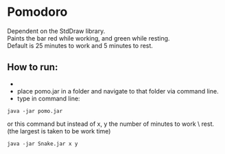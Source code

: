 # Pomodoro
Dependent on the StdDraw library. <br>
Paints the bar red while working, and green while resting. <br>
Default is 25 minutes to work and 5 minutes to rest. <br>
## How to run:
-
- place pomo.jar in a folder and navigate to that folder via command line.
- type in command line:
```
java -jar pomo.jar 
```
or this command but instead of x, y the number of minutes to work \ rest. (the largest is taken to be work time)
```
java -jar Snake.jar x y
```
